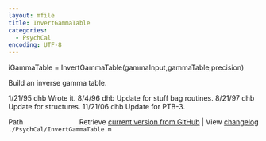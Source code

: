```yaml
---
layout: mfile
title: InvertGammaTable
categories:
  - PsychCal
encoding: UTF-8
---
```


iGammaTable = InvertGammaTable\(gammaInput,gammaTable,precision\)

Build an inverse gamma table.

1/21/95 dhb   Wrote it.
8/4/96    dhb   Update for stuff bag routines.
8/21/97   dhb   Update for structures.
11/21/06  dhb   Update for PTB-3.


<div class="code_header" style="text-align:right;">
  <span style="float:left;">Path&nbsp;&nbsp;</span> <span class="counter">Retrieve <a href=
  "https://raw.github.com/Psychtoolbox-3/Psychtoolbox-3/beta/./PsychCal/InvertGammaTable.m">current version from GitHub</a> | View <a href=
  "https://github.com/Psychtoolbox-3/Psychtoolbox-3/commits/beta/./PsychCal/InvertGammaTable.m">changelog</a></span>
</div>
<div class="code">
  <code>./PsychCal/InvertGammaTable.m</code>
</div>
